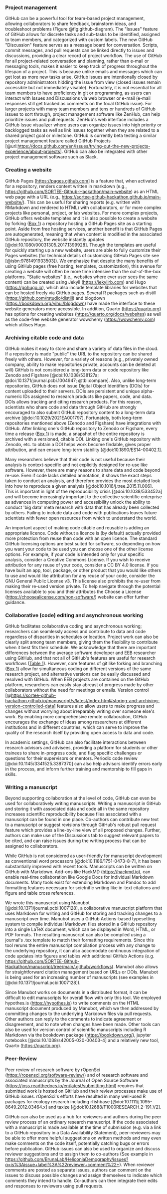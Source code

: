 <!--## GitHub in EcoEvo examples (Part 2)-->

### Project management

<!--*Contributors to this section: Kaitlyn Gaynor, Rob Crystal-Ornelas*-->

GitHub can be a powerful tool for team-based project management, allowing collaborators to share feedback, brainstorm ideas, and troubleshoot problems (Figure @fig:github-diagram).
The "Issues" feature of GitHub allows for discrete tasks and sub-tasks to be identified, assigned to team members, and categorized with custom labels.
The new GitHub "Discussion" feature serves as a message board for conversation.
Scripts, commit messages, and pull requests can be linked directly to issues and discussions, providing a clear record of project workflow.
The use of GitHub for all project-related conversation and planning, rather than e-mail or messaging tools, makes it easier to keep track of progress throughout the lifespan of a project.
This is because unlike emails and messages which can get lost as more new tasks arise, GitHub issues are intentionally closed by repository administrators hidding the issue from view (closed issues remain accessible but not immediately visable).
Fortunately, it is not essential for all team members to have proficiency in git or programming, as users can interact with Issues and Discussions via web browser or e-mail (e-mail responses still get tracked as comments on the focal GitHub issue).
For larger projects with many team members and tens or hundreds of GitHub issues to sort through, project management software like ZenHub, can help prioritize issues and pull requests.
ZenHub's web interface includes a GitHub Issue visualizer where users can organize issues into high priority or backlogged tasks as well as link issues together when they are related to a shared project goal or milestone.
GitHub is currently beta testing a similar project management feature called GitHub Projects [@url:https://docs.github.com/en/issues/trying-out-the-new-projects-experience/about-projects].
GitHub can also be integrated with other project management software such as Slack.

### Creating a website

<!--*Contributors to this section: Rob Crystal-Ornelas, Emma Hudgins*   -->

GitHub Pages [<https://pages.github.com>] is a feature that, when activated for a repository, renders content written in markdown (e.g., <https://github.com/SORTEE-Github-Hackathon/main-website>) as an HTML web page with a URL (e.g., <https://sortee-github-hackathon.github.io/main-website/>).
This can be useful for sharing reports (e.g. written with RMarkdown and rendered to HTML) with collaborators, or for more complex projects like personal, project, or lab websites.
For more complex projects, GitHub offers website templates and it is also possible to create a website by forking ([Box 1](#definitions)) a repository hosting a GitHub Pages site as a starting point.
Aside from free hosting services, another benefit is that GitHub Pages are autogenerated, meaning that when content is modified in the associated GitHub repository, the website instantly updates [@doi:10.1080/00031305.2017.1399928].
Though the templates are useful for quickly starting up a new website, users are able to fully customize their Pages websites (for technical details of customizing GitHub Pages site see [@isbn:9781491933503]).
We emphasize that despite the many benefits of using GitHub pages (free hosting, templates, customization), this avenue for creating a website will often be more time intensive than the out-of-the-box platforms.
"Static websites" (i.e., websites where ever user sees the same content) can be created using Jekyll (<https://jekyllrb.com>) and Hugo (<https://gohugo.io>), which also include template libraries for websites that can be hosted freely via GitHub pages.
Several R packages such as distill (<https://github.com/rstudio/distill>) and blogdown (<https://bookdown.org/yihui/blogdown>) have made the interface to these website generators more accessible.
In addition, Quarto (<https://quarto.org>) has options for creating websites (<https://quarto.org/docs/websites>) as well as the code-free website generator wowchemy (<https://wowchemy.com>) which utilises Hugo.

### Archiving citable code and data

<!--*Contributors to this section: Rob Crystal-Ornelas, Emma Hudgins, Dylan Gomes*-->

GitHub makes it easy to store and share a variety of data files in the cloud.
If a repository is made "public" the URL to the repository can be shared freely with others.
However, for a variety of reasons (e.g., privately owned company, ability to make repositories private, accounts can be deleted at will) GitHub is not considered a long-term data or code repository like Zenodo and Figshare [@doi:10.1038/538127a; @doi:10.1371/journal.pcbi.1004947; @tbl:compare].
Also, unlike long-term repositories, GitHub does not issue Digital Object Identifiers (DOIs) for content uploaded to their servers.
DOIs are persistent and unique alpha-numeric IDs assigned to research products like papers, code, and data.
DOIs allows tracking and citing research products.
For this reason, scientists who share code and data through GitHub are strongly encouraged to also submit GitHub repository content to a long-term data archive [@doi:10.1029/2021EA001797].
Fortunately, both long-term repositories mentioned above (Zenodo and Figshare) have integrations with GitHub.
After linking one's GitHub repository to Zenodo or Figshare, every time a release ([Box 1](#definitions)) is made, a snapshot of the entire repository is archived with a versioned, citable DOI.
Linking one's GitHub repository with Zenodo, etc. to obtain a DOI helps work become findable, gives proper attribution, and can ensure long-term stability [@doi:10.1890/ES14-00402.1].

Many researchers believe that their code is not useful because their analysis is context-specific and not explicitly designed for re-use like software.
However, there are many reasons to share data and code beyond re-use.
Even if code lacks detailed annotation, it shows the exact steps taken to conduct an analysis, and therefore provides the most detailed look into how to reproduce a given analysis [@doi:10.1016/j.tree.2015.11.006].
This is important in light of the reproducibility crisis [@doi:10.1038/533452a] and will become increasingly important to the collective scientific enterprise as advances in computing power and accessibility unlock the ability to conduct 'big data' meta research with data that has already been collected by others.
Failing to include data and code with publications leaves future scientists with fewer open resources from which to understand the world.

An important aspect of making code citable and reusable is adding an appropriate licence.
Code without a licence is (by default) actually provided more protection from reuse than code with an open licence.
The standard GitHub licensing options are best suited for software, so depending on how you want your code to be used you can choose one of the other license options.
For example, if your code is intended only for your specific analysis, consider a Creative Commons License.
If you wish to receive attribution for any reuse of your code, consider a CC BY 4.0 license.
If you have built an app, tool, package, or other product that you would like others to use and would like attribution for any reuse of your code, consider the GNU General Public License v3.
This license also prohibits the re-user from making their re-used version private.
To help navigate through the potential licenses available to you and their attributes the Choose a License (<https://choosealicense.com/non-software/>) website can offer further guidance.

### Collaborative (code) editing and asynchronous working

<!--*Contributors to this section: Kaitlyn Gaynor, Rob Crystal-Ornelas, Ali, Allison Binley*-->

GitHub facilitates collaborative coding and asynchronous working; researchers can seamlessly access and contribute to data and code regardless of disparities in schedules or location.
Project work can also be clearly split among team members, giving them the flexibility to contribute when it best fits their schedule.
We acknowledge that there are important differences between the average software developer and EEB researcher using GitHub, and that not all of GitHub's features are useful for research workflows ([Table 1](#tbl:roles)).
However, core features of git like forking and branching ([Box 1](#definitions)) allow for simultaneous coding on different versions of the same research project, and alternative versions can be easily discussed and resolved with GitHub.
When EEB projects are contained on the GitHub platform, researchers can easily stay abreast of progress made by other collaborators without the need for meetings or emails.
Version control [@https://sortee-github-hackathon.github.io/manuscript/v/latest/index.html#storing-and-archiving-version-controlled-data] features also allow users to make progress and changes without worrying about irreparably writing over someone else's work.
By enabling more comprehensive remote collaboration, GitHub encourages the exchange of ideas among researchers at different institutions and in different countries, which can serve to improve the quality of the research itself by providing open access to data and code.

In academic settings, GitHub can also facilitate interactions between research advisors and advisees, providing a platform for students or other trainees to share in-progress code, and flag specific challenges or questions for their supervisors or mentors.
Periodic code review [@doi:10.1145/3341525.3387370] can also help advisors identify errors early in the process, and inform further training and mentorship to fill gaps in skills.

### Writing a manuscript

<!--*contributors to this section:* Emma J. Hudgins-->

Beyond supporting collaboration at the level of code, GitHub can even be used for collaboratively writing manuscripts.
Writing a manuscript in GitHub and storing it with associated data and code all in the same repository increases scientific reproducibility because files associated with a manuscript can be found in one place.
Co-authors can contribute new text to a manuscript or suggest revisions through GitHub's robust pull request feature which provides a line-by-line view of all proposed changes.
Further, authors can make use of the Discussions tab to suggest relevant papers to be cited, and can raise issues during the writing process that can be assigned to collaborators.

While GitHub is not considered as user-friendly for manuscript development as conventional word processors [@doi:10.1186/1751-0473-8-7], it has been substantially improved with recent tools.
Manuscripts can be written on GitHub with Markdown.
Add-ons like HackMD (<https://hackmd.io>), can enable real-time collaboration like Google Docs for individual Markdown documents.
Many tools exist for extending Markdown and Pandoc to add formatting features necessary for scietnific writing like in-text citations and figure and table cross references.

We wrote this manuscript using Manubot [@doi:10.1371/journal.pcbi.1007128], a collaborative manuscript platform that uses Markdown for writing and GitHub for storing and tracking changes to a manuscript over time.
Manubot uses a GitHub Actions-based typesetting system to compile individual Markdown files stored in a GitHub repository into a single LaTeX document, which can be displayed in Word, HTML, or PDF formats.
The resulting manuscript can also be compiled using a journal's .tex template to match their formatting requirements.
Since this tool reruns the entire manuscript compilation process with any change to the underlying repository, it can also accomodate continuous integration of code updates into figures and tables with additional GitHub Actions (e.g. <https://github.com/SORTEE-Github-Hackathon/manuscript/tree/main/.github/workflows>).
Manubot also allows for straightforward citation management based on URLs or DOIs.
Manubot is being used for an increasing number of manuscripts (see examples in [@doi:10.1371/journal.pcbi.1007128]).

Since Manubot works on documents in a distributed format, it can be difficult to edit manuscripts for overall flow with only this tool.
We employed hypothes.is (<https://hypothes.is>) to write comments on the HTML manuscript document produced by Manubot, which we then addressed by committing changes to the underlying Markdown files via pull requests.
Other authors can reply to the comments to indicate agreement or disagreement, and to note when changes have been made.
Other tools can also be used for version control of scientific manuscripts including R Markdown via the bookdown package (<https://bookdown.org/>), jupyter notebooks [@doi:10.1038/s42005-020-00403-4] and a relatively new tool, Quarto (<https://quarto.org>).

### Peer-Review

<!--*contributors to this section:* Eric R. Scott-->

Peer review of research software by rOpenSci (<https://ropensci.org/software-review/>) and of research software and associated manuscripts by the Journal of Open Source Software (<https://joss.readthedocs.io/en/latest/submitting.html>) requires that submitted work is hosted on GitHub and their review processes make use of GitHub issues.
rOpenSci's efforts have resulted in many well-used R packages for ecology research including rfishbase [@doi:10.1111/j.1095-8649.2012.03464.x] and taxize [@doi:10.12688/F1000RESEARCH.2-191.V2].

GitHub can also be used as a hub for reviewers and authors during the peer review process of an ordinary research manuscript.
If the code associated with a manuscript is made available at the time of submission (e.g. via a link to a GitHub repository in a Data Availability Statement), peer-reviewers may be able to offer more helpful suggestions on written methods and may even make comments on the code itself, potentially catching bugs or errors before publication.
GitHub issues can also be used to organize and discuss reviewer suggestions and to assign them to co-authors (See example in <https://github.com/BrunaLab/HeliconiaDemography/issues?q=is%3Aissue+label%3A%22reviewer+comment%22+>).
When reviewer comments are posted as separate issues, authors can comment on the issues to discuss possible changes and assign themselves to indicate which comments they intend to handle.
Co-authors can then integrate their edits and responses to reviewers using pull requests.
